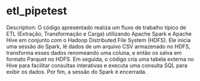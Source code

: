 # etl_pipetest

Description:
O código apresentado realiza um fluxo de trabalho típico de ETL (Extração, Transformação e Carga) utilizando Apache Spark e Apache Hive em conjunto com o Hadoop Distributed File System (HDFS). Ele inicia uma sessão do Spark, lê dados de um arquivo CSV armazenado no HDFS, transforma esses dados renomeando uma coluna, e então os salva em formato Parquet no HDFS. Em seguida, o código cria uma tabela externa no Hive para facilitar consultas interativas e executa uma consulta SQL para exibir os dados. Por fim, a sessão do Spark é encerrada.

